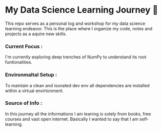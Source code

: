 # My Data Science Learning Journey 🤗
This repo serves as a personal log and workshop for my data science learning endeavor. This is the place where I organize my code, notes and projects as a aquire new skills.

### Current Focus :
I'm currently exploring deep trenches of NumPy to understand its root funtionalities.

### Environmaltal Setup :
To maintain a clean and isonated dev env all dependencies are installed within a virtual envirtonment.

### Source of Info :
In this journey all the informations I am leaning is solely from books, free courses and vast open internet. Basically I wanted to say that I am self-learning.